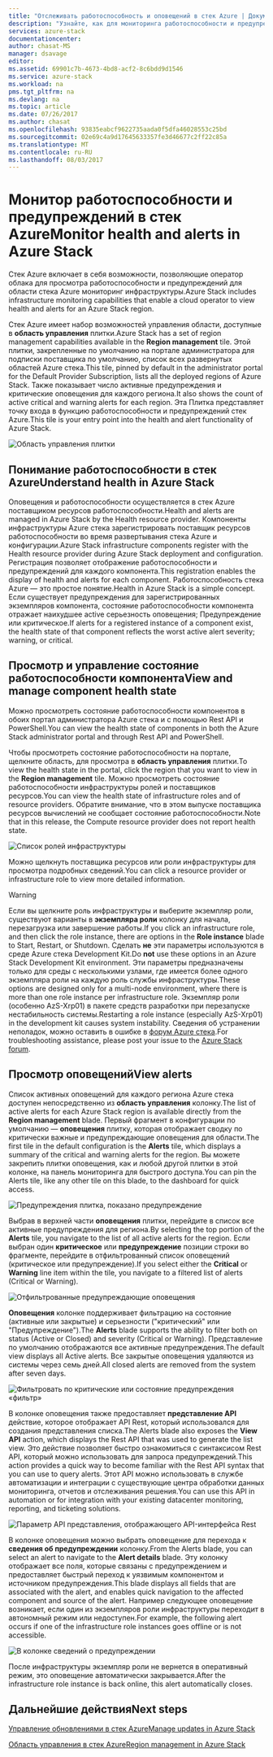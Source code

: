 ```yaml
---
title: "Отслеживать работоспособность и оповещений в стек Azure | Документы Microsoft"
description: "Узнайте, как для мониторинга работоспособности и предупреждений в стек Azure."
services: azure-stack
documentationcenter: 
author: chasat-MS
manager: dsavage
editor: 
ms.assetid: 69901c7b-4673-4bd8-acf2-8c6bdd9d1546
ms.service: azure-stack
ms.workload: na
pms.tgt_pltfrm: na
ms.devlang: na
ms.topic: article
ms.date: 07/26/2017
ms.author: chasat
ms.openlocfilehash: 93835eabcf9622735aada0f5dfa46028553c25bd
ms.sourcegitcommit: 02e69c4a9d17645633357fe3d46677c2ff22c85a
ms.translationtype: MT
ms.contentlocale: ru-RU
ms.lasthandoff: 08/03/2017
---
```

# <a name="monitor-health-and-alerts-in-azure-stack"></a><span data-ttu-id="cf111-103">Монитор работоспособности и предупреждений в стек Azure</span><span class="sxs-lookup"><span data-stu-id="cf111-103">Monitor health and alerts in Azure Stack</span></span>

<span data-ttu-id="cf111-104">Стек Azure включает в себя возможности, позволяющие оператор облака для просмотра работоспособности и предупреждений для области стека Azure мониторинг инфраструктуры.</span><span class="sxs-lookup"><span data-stu-id="cf111-104">Azure Stack includes infrastructure monitoring capabilities that enable a cloud operator to view health and alerts for an Azure Stack region.</span></span>

<span data-ttu-id="cf111-105">Стек Azure имеет набор возможностей управления области, доступные в **область управления** плитки.</span><span class="sxs-lookup"><span data-stu-id="cf111-105">Azure Stack has a set of region management capabilities available in the **Region management** tile.</span></span> <span data-ttu-id="cf111-106">Этой плитки, закрепленные по умолчанию на портале администратора для подписки поставщика по умолчанию, список всех развернутых областей Azure стека.</span><span class="sxs-lookup"><span data-stu-id="cf111-106">This tile, pinned by default in the administrator portal for the Default Provider Subscription, lists all the deployed regions of Azure Stack.</span></span> <span data-ttu-id="cf111-107">Также показывает число активные предупреждения и критические оповещения для каждого региона.</span><span class="sxs-lookup"><span data-stu-id="cf111-107">It also shows the count of active critical and warning alerts for each region.</span></span> <span data-ttu-id="cf111-108">Эта Плитка представляет точку входа в функцию работоспособности и предупреждений стек Azure.</span><span class="sxs-lookup"><span data-stu-id="cf111-108">This tile is your entry point into the health and alert functionality of Azure Stack.</span></span>

 ![Область управления плитки](media/azure-stack-monitor-health/image1.png)

 ## <a name="understand-health-in-azure-stack"></a><span data-ttu-id="cf111-110">Понимание работоспособности в стек Azure</span><span class="sxs-lookup"><span data-stu-id="cf111-110">Understand health in Azure Stack</span></span>

 <span data-ttu-id="cf111-111">Оповещения и работоспособности осуществляется в стек Azure поставщиком ресурсов работоспособности.</span><span class="sxs-lookup"><span data-stu-id="cf111-111">Health and alerts are managed in Azure Stack by the Health resource provider.</span></span> <span data-ttu-id="cf111-112">Компоненты инфраструктуры Azure стека зарегистрировать поставщик ресурсов работоспособности во время развертывания стека Azure и конфигурации.</span><span class="sxs-lookup"><span data-stu-id="cf111-112">Azure Stack infrastructure components register with the Health resource provider during Azure Stack deployment and configuration.</span></span> <span data-ttu-id="cf111-113">Регистрация позволяет отображение работоспособности и предупреждений для каждого компонента.</span><span class="sxs-lookup"><span data-stu-id="cf111-113">This registration enables the display of health and alerts for each component.</span></span> <span data-ttu-id="cf111-114">Работоспособность стека Azure — это простое понятие.</span><span class="sxs-lookup"><span data-stu-id="cf111-114">Health in Azure Stack is a simple concept.</span></span> <span data-ttu-id="cf111-115">Если существует предупреждения для зарегистрированных экземпляров компонента, состояние работоспособности компонента отражает наихудшее active серьезность оповещения; Предупреждение или критическое.</span><span class="sxs-lookup"><span data-stu-id="cf111-115">If alerts for a registered instance of a component exist, the health state of that component reflects the worst active alert severity; warning, or critical.</span></span>
 
 ## <a name="view-and-manage-component-health-state"></a><span data-ttu-id="cf111-116">Просмотр и управление состояние работоспособности компонента</span><span class="sxs-lookup"><span data-stu-id="cf111-116">View and manage component health state</span></span>
 
 <span data-ttu-id="cf111-117">Можно просмотреть состояние работоспособности компонентов в обоих портал администратора Azure стека и с помощью Rest API и PowerShell.</span><span class="sxs-lookup"><span data-stu-id="cf111-117">You can view the health state of components in both the Azure Stack administrator portal and through Rest API and PowerShell.</span></span>
 
<span data-ttu-id="cf111-118">Чтобы просмотреть состояние работоспособности на портале, щелкните область, для просмотра в **область управления** плитки.</span><span class="sxs-lookup"><span data-stu-id="cf111-118">To view the health state in the portal, click the region that you want to view in the **Region management** tile.</span></span> <span data-ttu-id="cf111-119">Можно просмотреть состояние работоспособности инфраструктуры ролей и поставщиков ресурсов.</span><span class="sxs-lookup"><span data-stu-id="cf111-119">You can view the health state of infrastructure roles and of resource providers.</span></span> <span data-ttu-id="cf111-120">Обратите внимание, что в этом выпуске поставщика ресурсов вычислений не сообщает состояние работоспособности.</span><span class="sxs-lookup"><span data-stu-id="cf111-120">Note that in this release, the Compute resource provider does not report health state.</span></span>

![Список ролей инфраструктуры](media/azure-stack-monitor-health/image2.png)

<span data-ttu-id="cf111-122">Можно щелкнуть поставщика ресурсов или роли инфраструктуры для просмотра подробных сведений.</span><span class="sxs-lookup"><span data-stu-id="cf111-122">You can click a resource provider or infrastructure role to view more detailed information.</span></span>

> [!WARNING]
><span data-ttu-id="cf111-123">Если вы щелкните роль инфраструктуры и выберите экземпляр роли, существуют варианты в **экземпляра роли** колонку для начала, перезагрузка или завершение работы.</span><span class="sxs-lookup"><span data-stu-id="cf111-123">If you click an infrastructure role, and then click the role instance, there are options in the **Role instance** blade to Start, Restart, or Shutdown.</span></span> <span data-ttu-id="cf111-124">Сделать **не** эти параметры используются в среде Azure стека Development Kit.</span><span class="sxs-lookup"><span data-stu-id="cf111-124">Do **not** use these options in an Azure Stack Development Kit environment.</span></span> <span data-ttu-id="cf111-125">Эти параметры предназначены только для среды с несколькими узлами, где имеется более одного экземпляра роли на каждую роль службы инфраструктуры.</span><span class="sxs-lookup"><span data-stu-id="cf111-125">These options are designed only for a multi-node environment, where there is more than one role instance per infrastructure role.</span></span> <span data-ttu-id="cf111-126">Экземпляр роли (особенно AzS-Xrp01) в пакете средств разработки при перезапуске нестабильность системы.</span><span class="sxs-lookup"><span data-stu-id="cf111-126">Restarting a role instance (especially AzS-Xrp01) in the development kit causes system instability.</span></span> <span data-ttu-id="cf111-127">Сведения об устранении неполадок, можно оставить в ошибке в [форум Azure стека](https://aka.ms/azurestackforum).</span><span class="sxs-lookup"><span data-stu-id="cf111-127">For troubleshooting assistance, please post your issue to the [Azure Stack forum](https://aka.ms/azurestackforum).</span></span>
>
 
## <a name="view-alerts"></a><span data-ttu-id="cf111-128">Просмотр оповещений</span><span class="sxs-lookup"><span data-stu-id="cf111-128">View alerts</span></span>

<span data-ttu-id="cf111-129">Список активных оповещений для каждого региона Azure стека доступен непосредственно из **область управления** колонку.</span><span class="sxs-lookup"><span data-stu-id="cf111-129">The list of active alerts for each Azure Stack region is available directly from the **Region management** blade.</span></span> <span data-ttu-id="cf111-130">Первый фрагмент в конфигурации по умолчанию — **оповещения** плитку, которая отображает сводку по критически важные и предупреждающие оповещения для области.</span><span class="sxs-lookup"><span data-stu-id="cf111-130">The first tile in the default configuration is the **Alerts** tile, which displays a summary of the critical and warning alerts for the region.</span></span> <span data-ttu-id="cf111-131">Вы можете закрепить плитки оповещения, как и любой другой плитки в этой колонке, на панель мониторинга для быстрого доступа.</span><span class="sxs-lookup"><span data-stu-id="cf111-131">You can pin the Alerts tile, like any other tile on this blade, to the dashboard for quick access.</span></span>   

![Предупреждения плитка, показано предупреждение](media/azure-stack-monitor-health/image3.png)

<span data-ttu-id="cf111-133">Выбрав в верхней части **оповещения** плитки, перейдите в список все активные предупреждения для региона.</span><span class="sxs-lookup"><span data-stu-id="cf111-133">By selecting the top portion of the **Alerts** tile, you navigate to the list of all active alerts for the region.</span></span> <span data-ttu-id="cf111-134">Если выбран один **критическое** или **предупреждение** позиции строки во фрагменте, перейдите в отфильтрованный список оповещений (критическое или предупреждение).</span><span class="sxs-lookup"><span data-stu-id="cf111-134">If you select either the **Critical** or **Warning** line item within the tile, you navigate to a filtered list of alerts (Critical or Warning).</span></span> 

![Отфильтрованные предупреждающие оповещения](media/azure-stack-monitor-health/image4.png)
  
<span data-ttu-id="cf111-136">**Оповещения** колонке поддерживает фильтрацию на состояние (активные или закрытые) и серьезности ("критический" или "Предупреждение").</span><span class="sxs-lookup"><span data-stu-id="cf111-136">The **Alerts** blade supports the ability to filter both on status (Active or Closed) and severity (Critical or Warning).</span></span> <span data-ttu-id="cf111-137">Представление по умолчанию отображаются все активные предупреждения.</span><span class="sxs-lookup"><span data-stu-id="cf111-137">The default view displays all Active alerts.</span></span> <span data-ttu-id="cf111-138">Все закрытые оповещения удаляются из системы через семь дней.</span><span class="sxs-lookup"><span data-stu-id="cf111-138">All closed alerts are removed from the system after seven days.</span></span>

![Фильтровать по критические или состояние предупреждения «фильтр»](media/azure-stack-monitor-health/image5.png)

<span data-ttu-id="cf111-140">В колонке оповещения также предоставляет **представление API** действие, которое отображает API Rest, который использовался для создания представления списка.</span><span class="sxs-lookup"><span data-stu-id="cf111-140">The Alerts blade also exposes the **View API** action, which displays the Rest API that was used to generate the list view.</span></span> <span data-ttu-id="cf111-141">Это действие позволяет быстро ознакомиться с синтаксисом Rest API, который можно использовать для запроса предупреждений.</span><span class="sxs-lookup"><span data-stu-id="cf111-141">This action provides a quick way to become familiar with the Rest API syntax that you can use to query alerts.</span></span> <span data-ttu-id="cf111-142">Этот API можно использовать в службе автоматизации и интеграции с существующие центра обработки данных мониторинга, отчетов и отслеживания решения.</span><span class="sxs-lookup"><span data-stu-id="cf111-142">You can use this API in automation or for integration with your existing datacenter monitoring, reporting, and ticketing solutions.</span></span> 

![Параметр API представления, отображающего API-интерфейса Rest](media/azure-stack-monitor-health/image6.png)

<span data-ttu-id="cf111-144">В колонке оповещения можно выбрать оповещение для перехода к **сведения об предупреждении** колонку.</span><span class="sxs-lookup"><span data-stu-id="cf111-144">From the Alerts blade, you can select an alert to navigate to the **Alert details** blade.</span></span> <span data-ttu-id="cf111-145">Эту колонку отображает все поля, которые связаны с предупреждением и предоставляет быстрый переход к уязвимым компонентом и источником предупреждения.</span><span class="sxs-lookup"><span data-stu-id="cf111-145">This blade displays all fields that are associated with the alert, and enables quick navigation to the affected component and source of the alert.</span></span> <span data-ttu-id="cf111-146">Например следующее оповещение возникает, если один из экземпляров роли инфраструктуры переходит в автономный режим или недоступен.</span><span class="sxs-lookup"><span data-stu-id="cf111-146">For example, the following alert occurs if one of the infrastructure role instances goes offline or is not accessible.</span></span>  

![В колонке сведений о предупреждении](media/azure-stack-monitor-health/image7.png)

<span data-ttu-id="cf111-148">После инфраструктуры экземпляр роли не вернется в оперативный режим, это оповещение автоматически закрывается.</span><span class="sxs-lookup"><span data-stu-id="cf111-148">After the infrastructure role instance is back online, this alert automatically closes.</span></span>

## <a name="next-steps"></a><span data-ttu-id="cf111-149">Дальнейшие действия</span><span class="sxs-lookup"><span data-stu-id="cf111-149">Next steps</span></span>

[<span data-ttu-id="cf111-150">Управление обновлениями в стек Azure</span><span class="sxs-lookup"><span data-stu-id="cf111-150">Manage updates in Azure Stack</span></span>](azure-stack-updates.md)

[<span data-ttu-id="cf111-151">Область управления в стек Azure</span><span class="sxs-lookup"><span data-stu-id="cf111-151">Region management in Azure Stack</span></span>](azure-stack-region-management.md)
